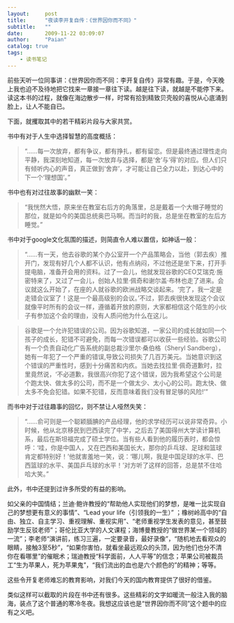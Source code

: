 ```yaml
---
layout:     post
title:      "夜读李开复自传：《世界因你而不同》"
subtitle:   ""
date:       2009-11-22 03:09:07
author:     "Paian"
catalog: true
tags:
    - 读书笔记
---
```


前些天听一位同事讲：《世界因你而不同：李开复自传》非常有趣。于是，今天晚上我也迫不及待地把它找来一章接一章往下读。越是往下读，就越是不能停下来。读这本书的过程，就像在海边散步一样，时常有拾到精致贝壳般的喜悦从心底涌到脸上，让人不能自已。

下面，就攫取其中的若干精彩片段与大家共赏。

书中有对于人生中选择智慧的高度概括：

> “……每一次放弃，都有争议，都有挣扎，都有留恋。但是最终通过理性走向平静，我深刻地知道，每一次放弃与选择，都是‘舍’与‘得’的对应。但人们只有倾听内心的声音，真正做到‘舍弃’，才可能让自己全力以赴，到达心中的下一个‘理想国’。”

书中也有对过往故事的幽默一笑：

> “我恍然大悟，原来坐在教室右后方的角落里，总是戴着一个大帽子睡觉的那位，就是如今的美国总统奥巴马啊。而当时的我，总是坐在教室的左后方睡觉。”

书中对于google文化氛围的描述，则简直令人难以置信，如神话一般：

> “……有一天，他去谷歌的某个办公室开一个产品策略会，当他（郭去疾）推开门，发现有好几个人都不认识，他有点纳闷，不过他还是坐下来，打开手提电脑，准备开会用的资料。过了一会儿，他就发现谷歌的CEO艾瑞克·施密特来了，又过了一会儿，创始人拉里·佩奇和谢尔盖·布林也走了进来。会议就这么开始了，在座的人就谷歌的欧洲战略交谈起来。‘完了，我一定是走错会议室了！这是一个最高级别的会议。’不过，郭去疾很快发现这个会议就像平时所有的会议一样，遵循着开放的原则，大家都相信这个陌生的小伙子有参加这个会的理由，没有人质问他为什么在这儿。

> 谷歌是一个允许犯错误的公司。因为谷歌知道，一家公司的成长就如同一个孩子的成长，犯错不可避免，而每一次错误都可以收获一些经验。谷歌公司有一个负责自动化广告系统的副总裁沙里尔·桑伯格（Sheryl Sandberg），她有一年犯了一个严重的错误,导致公司损失了几百万美元。当她意识到这个错误的严重性时，感到十分痛苦和内疚。当她去找拉里·佩奇道歉时，拉里竟然说，‘不必道歉，我很高兴你犯了这个错误，因为我希望这个公司是个跑太快、做太多的公司，而不是一个做太少、太小心的公司。跑太快、做太多不免会犯错。如果不犯错，反而意味着我们没有冒足够的风险!’”

而书中对于过往趣事的回忆，则不禁让人哑然失笑：

> “……俞可则是一个聪颖腼腆的产品经理，他的求学经历可以说非常奇异。小时候，他从北京移民到巴西读完了中学，之后去了美国得州大学读计算机系，最后在斯坦福完成了硕士学位。当有些人看到他的履历表时，都会惊呼：‘哇，你是中国人，又在巴西和美国长大，那你的乒乓球、足球和篮球肯定都特别好！’他就害羞地一笑，说：‘哪儿啊，我是中国足球的水平、巴西篮球的水平、美国乒乓球的水平！’对方听了这样的回答，总是禁不住哈哈大笑。”

此外，书中还提到过许多所受的有益的影响。

如父亲的中国情结；兰迪·鲍许教授的“帮助他人实现他们的梦想，是唯一比实现自己的梦想更有意义的事情”、“Lead your life（引领我的一生）” ；橡树岭高中的“自由、独立、自主学习、重视理解、重视实用”、“老师重视学生发表的意见，甚至鼓励学生反驳老师”；哥伦比亚大学的人文课程；海博曼教授的“做世界某一个领域的一流”；李老师“演讲前，练习三遍，一定要录音，最好录像”，“随机地去看观众的眼睛，接触3至5秒”，“如果你害怕，就看坐最远观众的头顶，因为他们也分不清你在看哪里”的催眠术；瑞迪教授“科学面前，人人平等”的信念；苹果公司被裁员工“生为苹果人，死为苹果鬼”，“我们流出的血也是六个颜色的”的精神；等等。

这些令开复老师难忘的教育影响，对我们今天的国内教育提供了很好的借鉴。

类似这样可以截取的片段在书中还有很多。这些精彩的文字如暖流一般注入我的脑海，装点了这个普通的寒冷冬夜。我想这应该也是“世界因你而不同”这个题中的应有之义吧。

